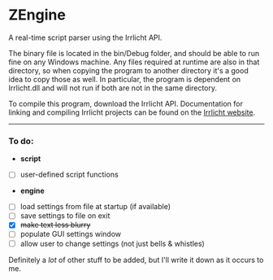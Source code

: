 # ZEngine
A real-time script parser using the Irrlicht API. 

The binary file is located in the bin/Debug folder, and should be able to run fine on any Windows machine. Any files required at runtime are also in that directory, so when copying the program to another directory it's a good idea to copy those as well. In particular, the program is dependent on Irrlicht.dll and will not run if both are not in the same directory.

To compile this program, download the Irrlicht API.
Documentation for linking and compiling Irrlicht projects can be found on the [Irrlicht website](irrlicht.sourceforge.net "irrlicht.sourceforge.net").

--------------

### To do:
+ **script**
 - [ ] user-defined script functions
+ **engine**
 - [ ] load settings from file at startup (if available)
 - [ ] save settings to file on exit
 - [x] ~~make text less blurry~~
 - [ ] populate GUI settings window
 - [ ] allow user to change settings (not just bells & whistles)

Definitely a *lot* of other stuff to be added, but I'll write it down as it occurs to me.
